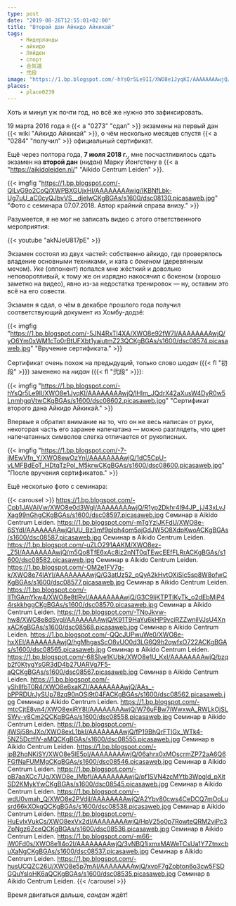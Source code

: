 ```yaml
---
type: post
date: "2019-08-26T12:55:01+02:00"
title: "Второй дан Айкидо Айкикай"
tags:
    - Нидерланды
    - айкидо
    - Ляйден
    - спорт
    - 合気道
    - 弐段
image: "https://1.bp.blogspot.com/-hYsQr5Le9II/XWO8e1JyqKI/AAAAAAAAwjQ/lHIm_JQdrX42aXusW4DyR0w5LnmhgqVtwCKgBGAs/s1600/dsc08602.picasaweb.jpg"
places:
    - place0239
---
```


Хоть и минул уж почти год, но всё же нужно это зафиксировать.

19 марта 2016 года я {{< a "0273" "сдал" >}} экзамены на первый дан {{< wiki "Айкидо Айкикай" >}}, о чём несколько месяцев спустя {{< a "0284" "получил" >}} официальный сертификат.

<!--more-->

Ещё через полтора года, **7 июля 2018 г.**, мне посчастливилось сдать экзамен на **второй дан** (*нидан*) Марку Йонгстену в {{< a "https://aikidoleiden.nl/" "Aikido Centrum Leiden" >}}.

{{< imgfig "https://1.bp.blogspot.com/-QlLyG9o2CoQ/XWPBXGUjxHI/AAAAAAAAwjg/IKBNfLbk-Ug7uU_aC0cyQJbvVS__djelwCKgBGAs/s1600/dsc08130.picasaweb.jpg" "Фото с семинара 07.07.2018. Автор крайний справа внизу." >}}

Разумеется, я не мог не записать видео с этого ответственного мероприятия:

{{< youtube "akNJeU817pE" >}}

Экзамен состоял из двух частей: собственно айкидо, где проверялось владение основными техниками, и ката с *бокеном* (деревянным мечом). *Уке* (оппонент) попался мне жёсткий и довольно неповоротливый, к тому же он изрядно накосячил с бокеном (хорошо заметно на видео), явно из-за недостатка тренировок — ну, оставим это всё на его совести.

Экзамен я сдал, о чём в декабре прошлого года получил соответствующий документ из Хомбу-додзё:

{{< imgfig "https://1.bp.blogspot.com/-5JN4RxTI4XA/XWO8e92fW7I/AAAAAAAAwjQ/yO6Ym0xWM1cTo0rBtUFXbt1yaiutmZ23QCKgBGAs/s1600/dsc08574.picasaweb.jpg" "Вручение сертификата." >}}

Сертификат очень похож на предыдущий, только слово *шодан* ({{< fl "初段" >}}) заменено на *нидан* ({{< fl "弐段" >}}):

{{< imgfig "https://1.bp.blogspot.com/-hYsQr5Le9II/XWO8e1JyqKI/AAAAAAAAwjQ/lHIm_JQdrX42aXusW4DyR0w5LnmhgqVtwCKgBGAs/s1600/dsc08602.picasaweb.jpg" "Сертификат второго дана Айкидо Айкикай." >}}

Впервые я обратил внимание на то, что он не весь написан от руки, некоторая часть его заранее напечатана — можно разглядеть, что цвет напечатанных символов слегка отличается от рукописных.

{{< imgfig "https://1.bp.blogspot.com/-7-iMEwVfn_Y/XWO8ewOzYnI/AAAAAAAAwjQ/1dC5CpU-vLMFBdEoT_HDtqTzPoI_M5krwCKgBGAs/s1600/dsc08600.picasaweb.jpg" "После вручения сертификатов." >}}

Ещё несколько фото с семинара:

{{< carousel >}}
    https://1.bp.blogspot.com/-Cpb1JAVAiVw/XWO8e0d3WgI/AAAAAAAAwjQ/R1yp2Dkhr4I94JP_jJ43xLvJXag99nGhgCKgBGAs/s1600/dsc08597.picasaweb.jpg Семинар в Aikido Centrum Leiden.
    https://1.bp.blogspot.com/-mTgYzlJKFdU/XWO8e-6SYdI/AAAAAAAAwjQ/UU_Bz3mf9pIph4om5ajGdJW5O8XdpKwoACKgBGAs/s1600/dsc08587.picasaweb.jpg Семинар в Aikido Centrum Leiden.
    https://1.bp.blogspot.com/-uZLO291AAKM/XWO8ez-_Z5I/AAAAAAAAwjQ/m5Qo8TfE6xAc8iz2nNT0qTEwcEEfFLRrACKgBGAs/s1600/dsc08582.picasaweb.jpg Семинар в Aikido Centrum Leiden.
    https://1.bp.blogspot.com/-OM2e1FV7g-k/XWO8e74lAYI/AAAAAAAAwjQ/G3atUz52_pQyA2kHvtOXiSlc5sp8W8ofwCKgBGAs/s1600/dsc08577.picasaweb.jpg Семинар в Aikido Centrum Leiden.
    https://1.bp.blogspot.com/-IITtGAmYkw4/XWO8e8tlRvI/AAAAAAAAwjQ/G3C9ljKTPTIKyTk_o2dEbMjP44rskkhggCKgBGAs/s1600/dsc08570.picasaweb.jpg Семинар в Aikido Centrum Leiden.
    https://1.bp.blogspot.com/-TNoJkvw-hw8/XWO8e8dSvgI/AAAAAAAAwjQ/K91T9HaYu6kHP9vciRZZwnilVJsU4XnxACKgBGAs/s1600/dsc08568.picasaweb.jpg Семинар в Aikido Centrum Leiden.
    https://1.bp.blogspot.com/-QQcJUPwuWe0/XWO8e-hxXEI/AAAAAAAAwjQ/hgMhgasScO8vUO0d3LG6Q9h2qwfxO722ACKgBGAs/s1600/dsc08565.picasaweb.jpg Семинар в Aikido Centrum Leiden.
    https://1.bp.blogspot.com/-68SIve1KUbk/XWO8e1U_KxI/AAAAAAAAwjQ/bzqb2f0KtygYsGR3dD4b27UARVg7F5-aQCKgBGAs/s1600/dsc08567.picasaweb.jpg Семинар в Aikido Centrum Leiden.
    https://1.bp.blogspot.com/-yShIlfbT0R4/XWO8e6xaKZI/AAAAAAAAwjQ/AAs_-bPPRDUrJySUp78zq90nOSj9t04FACKgBGAs/s1600/dsc08562.picasaweb.jpg Семинар в Aikido Centrum Leiden.
    https://1.bp.blogspot.com/-mtcCjtE8vn4/XWO8exiRY8I/AAAAAAAAwjQ/W76uFBw7iWwxwA_RWLkOjSLSWv-v8Cm2QCKgBGAs/s1600/dsc08558.picasaweb.jpg Семинар в Aikido Centrum Leiden.
    https://1.bp.blogspot.com/-jlWSj58nJXo/XWO8exL1bkI/AAAAAAAAwjQ/fP19BhQrFTIGx_WTk4-5NZ5DctfIV-aMQCKgBGAs/s1600/dsc08555.picasaweb.jpg Семинар в Aikido Centrum Leiden.
    https://1.bp.blogspot.com/-jpB2hqNKiSY/XWO8e5IE5pI/AAAAAAAAwjQ/06ahrx0xMOscrmZP72aA6Q6FGfNaFUMMgCKgBGAs/s1600/dsc08546.picasaweb.jpg Семинар в Aikido Centrum Leiden.
    https://1.bp.blogspot.com/-pB7aaXCc7Ug/XWO8e_IMbfI/AAAAAAAAwjQ/pf1SVN4zcMYtb3Wpgld_pXitSD2KMykYwCKgBGAs/s1600/dsc08545.picasaweb.jpg Семинар в Aikido Centrum Leiden.
    https://1.bp.blogspot.com/--wdU0vmah_Q/XWO8e2PVdjI/AAAAAAAAwjQ/A2Ybv80cws4CeDCQ7mOoLusrd66kXOkqQCKgBGAs/s1600/dsc08538.picasaweb.jpg Семинар в Aikido Centrum Leiden.
    https://1.bp.blogspot.com/-HuEvlxVukCs/XWO8exVx2dI/AAAAAAAAwjQ/HpV25o0p7RowteQRM2viPc3ZpNgz6ZceQCKgBGAs/s1600/dsc08536.picasaweb.jpg Семинар в Aikido Centrum Leiden.
    https://1.bp.blogspot.com/-m66-iW0Fd0s/XWO8e1l4o2I/AAAAAAAAwjQ/3vNBQ1ixmxMAWeTCsUa1Y7ZtnxcbuXaNgCKgBGAs/s1600/dsc08537.picasaweb.jpg Семинар в Aikido Centrum Leiden.
    https://1.bp.blogspot.com/-husUCQZC26U/XWO8e5p7mAI/AAAAAAAAwjQ/xvpF7gZobton6o3cw5FSDGQuYsIoHK6aQCKgBGAs/s1600/dsc08535.picasaweb.jpg Семинар в Aikido Centrum Leiden.
{{< /carousel >}}

Время двигаться дальше, *сандан* ждёт!
